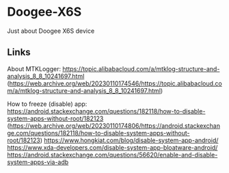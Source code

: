 # Doogee-X6S
Just about Doogee X6S device


## Links
About MTKLogger: https://topic.alibabacloud.com/a/mtklog-structure-and-analysis_8_8_10241697.html (https://web.archive.org/web/20230110174546/https://topic.alibabacloud.com/a/mtklog-structure-and-analysis_8_8_10241697.html)

How to freeze (disable) app: 
https://android.stackexchange.com/questions/182118/how-to-disable-system-apps-without-root/182123 (https://web.archive.org/web/20230110174806/https://android.stackexchange.com/questions/182118/how-to-disable-system-apps-without-root/182123)
https://www.hongkiat.com/blog/disable-system-app-android/
https://www.xda-developers.com/disable-system-app-bloatware-android/
https://android.stackexchange.com/questions/56620/enable-and-disable-system-apps-via-adb

